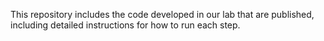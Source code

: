 This repository includes the  code developed in our lab that are published, including detailed instructions for how to run each step.
